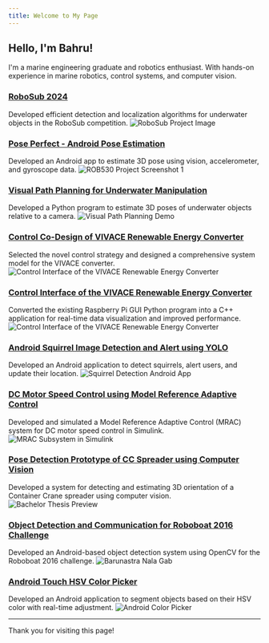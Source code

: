 ```yaml
---
title: Welcome to My Page
---
```


## Hello, I'm Bahru!

I'm a marine engineering graduate and robotics enthusiast. With hands-on experience in marine robotics, control systems, and computer vision.

### [RoboSub 2024](./projects/mrobosub.md)
Developed efficient detection and localization algorithms for underwater objects in the RoboSub competition.
![RoboSub Project Image](../assets/img/project_mrobosub.png)

### [Pose Perfect - Android Pose Estimation](./projects/pose_kalman.md)
Developed an Android app to estimate 3D pose using vision, accelerometer, and gyroscope data.
![ROB530 Project Screenshot 1](../assets/img/project_posePerfect_a.png)

### [Visual Path Planning for Underwater Manipulation](./projects/path_planning.md)
Developed a Python program to estimate 3D poses of underwater objects relative to a camera.
![Visual Path Planning Demo](../assets/img/project_pathPlanning.png)

### [Control Co-Design of VIVACE Renewable Energy Converter](./projects/vivace_ccd.md)
Selected the novel control strategy and designed a comprehensive system model for the VIVACE converter.
![Control Interface of the VIVACE Renewable Energy Converter](../assets/img/project_ccdVivace.png)

### [Control Interface of the VIVACE Renewable Energy Converter](./projects/vivace_gui.md)
Converted the existing Raspberry Pi GUI Python program into a C++ application for real-time data visualization and improved performance.
![Control Interface of the VIVACE Renewable Energy Converter](../assets/img/project_vivaceGui.jpeg)

### [Android Squirrel Image Detection and Alert using YOLO](./projects/squirrel_detection.md)
Developed an Android application to detect squirrels, alert users, and update their location.
![Squirrel Detection Android App](../assets/img/project_androidSquirrel_a.png)

### [DC Motor Speed Control using Model Reference Adaptive Control](./projects/dcmotor_mrac.md)
Developed and simulated a Model Reference Adaptive Control (MRAC) system for DC motor speed control in Simulink.
![MRAC Subsystem in Simulink](../assets/img/project_dcMotorMrac_b.png)

### [Pose Detection Prototype of CC Spreader using Computer Vision](./projects/spreader_pose.md)
Developed a system for detecting and estimating 3D orientation of a Container Crane spreader using computer vision.
![Bachelor Thesis Preview](../assets/img/project_spreaderDetection.png)

### [Object Detection and Communication for Roboboat 2016 Challenge](./projects/barunastra_roboboat.md)
Developed an Android-based object detection system using OpenCV for the Roboboat 2016 challenge.
![Barunastra Nala Gab](../assets/img/project_barunastra.png)

### [Android Touch HSV Color Picker](./projects/hsv_picker.md)
Developed an Android application to segment objects based on their HSV color with real-time adjustment.
![Android Color Picker](../assets/img/project_hsvPickerAndroid.jpeg)

---

Thank you for visiting this page!

